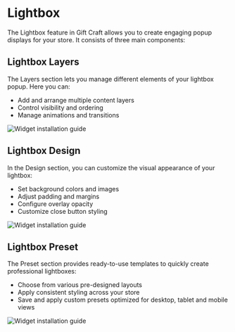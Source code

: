 # Lightbox

The Lightbox feature in Gift Craft allows you to create engaging popup displays for your store. It consists of three main components:

## Lightbox Layers ##

The Layers section lets you manage different elements of your lightbox popup. Here you can:
- Add and arrange multiple content layers
- Control visibility and ordering
- Manage animations and transitions

![Widget installation guide](/assets/gift-craft/lightbox-layers.png)

## Lightbox Design ##

In the Design section, you can customize the visual appearance of your lightbox:
- Set background colors and images
- Adjust padding and margins
- Configure overlay opacity
- Customize close button styling

![Widget installation guide](/assets/gift-craft/lightbox-design.png)

## Lightbox Preset ##

The Preset section provides ready-to-use templates to quickly create professional lightboxes:
- Choose from various pre-designed layouts
- Apply consistent styling across your store
- Save and apply custom presets optimized for desktop, tablet and mobile views

![Widget installation guide](/assets/gift-craft/lightbox-preset.png)